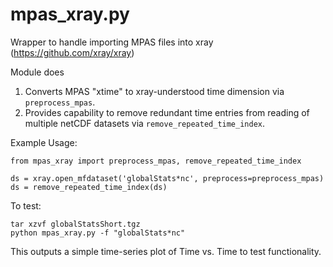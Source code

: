 mpas_xray.py                                                                                   
===============================================================================
Wrapper to handle importing MPAS files into xray (https://github.com/xray/xray)

 Module does
 1. Converts MPAS "xtime" to xray-understood time dimension via
    `preprocess_mpas`.
 2. Provides capability to remove redundant time entries from
    reading of multiple netCDF datasets via 
    `remove_repeated_time_index`.
    
 Example Usage:

``` 
from mpas_xray import preprocess_mpas, remove_repeated_time_index

ds = xray.open_mfdataset('globalStats*nc', preprocess=preprocess_mpas)
ds = remove_repeated_time_index(ds)
```

To test:

```
tar xzvf globalStatsShort.tgz
python mpas_xray.py -f "globalStats*nc"
```

This outputs a simple time-series plot of Time vs. Time to test functionality.

